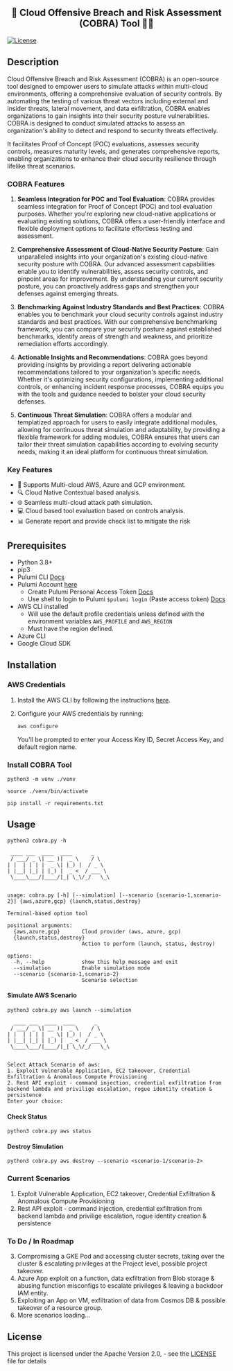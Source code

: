 <h2 align="center">🚀 Cloud Offensive Breach and Risk Assessment (COBRA) Tool 👩‍💻</h2>

<!-- <p align="center">
<img width="396" alt="cobra" src="https://github.com/PaloAltoNetworks/cobra-tool/assets/4271325/f618c9c8-4f3f-48ca-848b-c51b53e4e366">
</p> -->

[![License](https://img.shields.io/badge/License-Apache_2.0-blue.svg)](https://opensource.org/licenses/Apache-2.0)

## Description
Cloud Offensive Breach and Risk Assessment (COBRA) is an open-source tool designed to empower users to simulate attacks within multi-cloud environments, offering a comprehensive evaluation of security controls. By automating the testing of various threat vectors including external and insider threats, lateral movement, and data exfiltration, COBRA enables organizations to gain insights into their security posture vulnerabilities. COBRA is designed to conduct simulated attacks to assess an organization's ability to detect and respond to security threats effectively.

It facilitates Proof of Concept (POC) evaluations, assesses security controls, measures maturity levels, and generates comprehensive reports, enabling organizations to enhance their cloud security resilience through lifelike threat scenarios. 


### COBRA Features

1. **Seamless Integration for POC and Tool Evaluation**: COBRA provides seamless integration for Proof of Concept (POC) and tool evaluation purposes. Whether you're exploring new cloud-native applications or evaluating existing solutions, COBRA offers a user-friendly interface and flexible deployment options to facilitate effortless testing and assessment.

2. **Comprehensive Assessment of Cloud-Native Security Posture**: Gain unparalleled insights into your organization's existing cloud-native security posture with COBRA. Our advanced assessment capabilities enable you to identify vulnerabilities, assess security controls, and pinpoint areas for improvement. By understanding your current security posture, you can proactively address gaps and strengthen your defenses against emerging threats.

3. **Benchmarking Against Industry Standards and Best Practices**: COBRA enables you to benchmark your cloud security controls against industry standards and best practices. With our comprehensive benchmarking framework, you can compare your security posture against established benchmarks, identify areas of strength and weakness, and prioritize remediation efforts accordingly.

4. **Actionable Insights and Recommendations**: COBRA goes beyond providing insights by providing a report delivering actionable recommendations tailored to your organization's specific needs. Whether it's optimizing security configurations, implementing additional controls, or enhancing incident response processes, COBRA equips you with the tools and guidance needed to bolster your cloud security defenses.

5. **Continuous Threat Simulation**:  COBRA offers a modular and templatized approach for users to easily integrate additional modules, allowing for continuous threat simulation and adaptability, by providing a flexible framework for adding modules, COBRA ensures that users can tailor their threat simulation capabilities according to evolving security needs, making it an ideal platform for continuous threat simulation.


### Key Features

- 🤖 Supports Multi-cloud AWS, Azure and GCP environment.
- 🔍 Cloud Native Contextual based analysis.
- 🌐 Seamless multi-cloud attack path simulation.
- 💻 Cloud based tool evaluation based on controls analysis.
- 📊 Generate report and provide check list to mitigate the risk

## Prerequisites

- Python 3.8+
- pip3
- Pulumi CLI [Docs](https://www.pulumi.com/docs/install/)
- Pulumi Account [here](https://www.pulumi.com/)
  - Create Pulumi Personal Access Token [Docs](https://www.pulumi.com/docs/pulumi-cloud/access-management/access-tokens/#creating-personal-access-tokens)
  - Use shell to login to Pulumi `$pulumi login` (Paste access token) [Docs](https://www.pulumi.com/docs/cli/commands/pulumi_login/)
- AWS CLI installed
  - Will use the default profile credentials unless defined with the environment variables `AWS_PROFILE` and `AWS_REGION`
  - Must have the region defined. 
- Azure CLI
- Google Cloud SDK


## Installation

### AWS Credentials

1. Install the AWS CLI by following the
   instructions [here](https://docs.aws.amazon.com/cli/latest/userguide/cli-chap-install.html).

2. Configure your AWS credentials by running:

    ```bash
    aws configure
    ```

   You'll be prompted to enter your Access Key ID, Secret Access Key, and default region name.


### Install COBRA Tool

```
python3 -m venv ./venv
```

```
source ./venv/bin/activate
```

```
pip install -r requirements.txt
```


## Usage

```
python3 cobra.py -h
```

```
 ____ ___  ____  ____      _
 / ___/ _ \| __ )|  _ \    / \
| |  | | | |  _ \| |_) |  / _ \
| |__| |_| | |_) |  _ <  / ___ \
 \____\___/|____/|_| \_\/_/   \_\


usage: cobra.py [-h] [--simulation] [--scenario {scenario-1,scenario-2}] {aws,azure,gcp} {launch,status,destroy}

Terminal-based option tool

positional arguments:
  {aws,azure,gcp}       Cloud provider (aws, azure, gcp)
  {launch,status,destroy}
                        Action to perform (launch, status, destroy)

options:
  -h, --help            show this help message and exit
  --simulation          Enable simulation mode
  --scenario {scenario-1,scenario-2}
                        Scenario selection
```

#### Simulate AWS Scenario 

```
python3 cobra.py aws launch --simulation
```


```
  ____ ___  ____  ____      _
 / ___/ _ \| __ )|  _ \    / \
| |  | | | |  _ \| |_) |  / _ \
| |__| |_| | |_) |  _ <  / ___ \
 \____\___/|____/|_| \_\/_/   \_\


Select Attack Scenario of aws:
1. Exploit Vulnerable Application, EC2 takeover, Credential Exfiltration & Anomalous Compute Provisioning
2. Rest API exploit - command injection, credential exfiltration from backend lambda and privilige escalation, rogue identity creation & persistence
Enter your choice:

```

#### Check Status 

```
python3 cobra.py aws status
```

#### Destroy Simulation

```
python3 cobra.py aws destroy --scenario <scenario-1/scenario-2> 
```

### Current Scenarios 

1. Exploit Vulnerable Application, EC2 takeover, Credential Exfiltration & Anomalous Compute Provisioning
2. Rest API exploit - command injection, credential exfiltration from backend lambda and privilige escalation, rogue identity creation & persistence

### To Do / In Roadmap

3. Compromising a GKE Pod and accessing cluster secrets, taking over the cluster & escalating privileges at the Project level, possible project takeover. 
4. Azure App exploit on a function, data exfiltration from Blob storage & abusing function misconfigs to escalate privileges & leaving a backdoor IAM entity. 
5. Exploiting an App on VM, exfiltration of data from Cosmos DB & possible takeover of a resource group. 
6. More scenarios loading...

## License

This project is licensed under the Apache Version 2.0, - see the [LICENSE](./LICENSE) file for details
